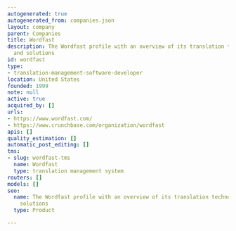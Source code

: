 ```yaml
---
autogenerated: true
autogenerated_from: companies.json
layout: company
parent: Companies
title: Wordfast
description: The Wordfast profile with an overview of its translation technologies
  and solutions
id: wordfast
type:
- translation-management-software-developer
location: United States
founded: 1999
note: null
active: true
acquired_by: []
urls:
- https://www.wordfast.com/
- https://www.crunchbase.com/organization/wordfast
apis: []
quality_estimation: []
automatic_post_editing: []
tms:
- slug: wordfast-tms
  name: Wordfast
  type: translation management system
routers: []
models: []
seo:
  name: The Wordfast profile with an overview of its translation technologies and
    solutions
  type: Product

---
```


